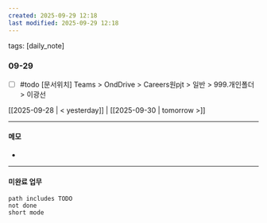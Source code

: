 ```yaml
---
created: 2025-09-29 12:18
last modified: 2025-09-29 12:18
---
```

tags: [daily_note]

### 09-29
- [ ]  #todo [문서위치] Teams > OndDrive > Careers원pjt > 일반 > 999.개인폴더 > 이광선

[[2025-09-28 | < yesterday]] | [[2025-09-30 | tomorrow >]]

---
#### 메모
-  

---

#### 미완료 업무
```tasks
path includes TODO
not done
short mode
```
